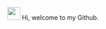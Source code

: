 <img src="https://github.com/TheDudeThatCode/TheDudeThatCode/blob/master/Assets/Hi.gif" width="29px">  Hi, welcome to my Github.
